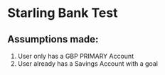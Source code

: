 # Starling Bank Test

## Assumptions made:
1. User only has a GBP PRIMARY Account
2. User already has a Savings Account with a goal